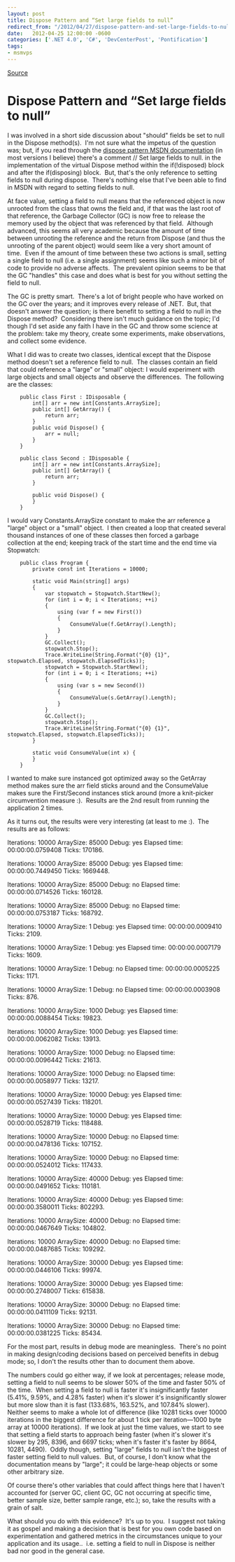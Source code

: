 ```yaml
---
layout: post
title: Dispose Pattern and “Set large fields to null”
redirect_from: "/2012/04/27/dispose-pattern-and-set-large-fields-to-null/"
date:   2012-04-25 12:00:00 -0600
categories: ['.NET 4.0', 'C#', 'DevCenterPost', 'Pontification']
tags:
- msmvps
---
```

[Source](http://blogs.msmvps.com/peterritchie/2012/04/26/dispose-pattern-and-set-large-fields-to-null/ "Permalink to Dispose Pattern and “Set large fields to null”")

# Dispose Pattern and “Set large fields to null”

I was involved in a short side discussion about "should" fields be set to null in the Dispose method(s).  I'm not sure what the impetus of the question was; but, if you read through the [dispose pattern MSDN documentation][1] (in most versions I believe) there's a comment // Set large fields to null. in the implementation of the virtual Dispose method within the if(!disposed) block and after the if(disposing) block.  But, that's the only reference to setting fields to null during dispose.  There's nothing else that I've been able to find in MSDN with regard to setting fields to null.

At face value, setting a field to null means that the referenced object is now unrooted from the class that owns the field and, if that was the last root of that reference, the Garbage Collector (GC) is now free to release the memory used by the object that was referenced by that field.  Although advanced, this seems all very academic because the amount of time between unrooting the reference and the return from Dispose (and thus the unrooting of the parent object) would seem like a very short amount of time.  Even if the amount of time between these two actions is small, setting a single field to null (i.e. a single assignment) seems like such a minor bit of code to provide no adverse affects.  The prevalent opinion seems to be that the GC "handles" this case and does what is best for you without setting the field to null.

The GC is pretty smart.  There's a lot of bright people who have worked on the GC over the years; and it improves every release of .NET.  But, that doesn't answer the question; is there benefit to setting a field to null in the Dispose method?  Considering there isn't much guidance on the topic; I'd though I'd set aside any faith I have in the GC and throw some science at the problem: take my theory, create some experiments, make observations, and collect some evidence.

What I did was to create two classes, identical except that the Dispose method doesn't set a reference field to null.  The classes contain an field that could reference a "large" or "small" object: I would experiment with large objects and small objects and observe the differences.  The following are the classes:
    
    
    	public class First : IDisposable {
    		int[] arr = new int[Constants.ArraySize];
    		public int[] GetArray() {
    			return arr;
    		}
    		public void Dispose() {
    			arr = null;
    		}
    	}
     
    	public class Second : IDisposable {
    		int[] arr = new int[Constants.ArraySize];
    		public int[] GetArray() {
    			return arr;
    		}
     
    		public void Dispose() {
    		}
    	}
    

I would vary Constants.ArraySize constant to make the arr reference a "large" object or a "small" object.  I then created a loop that created several thousand instances of one of these classes then forced a garbage collection at the end; keeping track of the start time and the end time via Stopwatch:
    
    
    	public class Program {
    		private const int Iterations = 10000;
     
    		static void Main(string[] args)
    		{
    			var stopwatch = Stopwatch.StartNew();
    			for (int i = 0; i < Iterations; ++i)
    			{
    				using (var f = new First())
    				{
    					ConsumeValue(f.GetArray().Length);
    				}
    			}
    			GC.Collect();
    			stopwatch.Stop();
    			Trace.WriteLine(String.Format("{0} {1}", stopwatch.Elapsed, stopwatch.ElapsedTicks));
    			stopwatch = Stopwatch.StartNew();
    			for (int i = 0; i < Iterations; ++i)
    			{
    				using (var s = new Second())
    				{
    					ConsumeValue(s.GetArray().Length);
    				}
    			}
    			GC.Collect();
    			stopwatch.Stop();
    			Trace.WriteLine(String.Format("{0} {1}", stopwatch.Elapsed, stopwatch.ElapsedTicks));
    		}
     
    		static void ConsumeValue(int x) {
    		}
    	}

I wanted to make sure instanced got optimized away so the GetArray method makes sure the arr field sticks around and the ConsumeValue makes sure the First/Second instances stick around (more a knit-picker circumvention measure :).  Results are the 2nd result from running the application 2 times.

As it turns out, the results were very interesting (at least to me :).  The results are as follows:

Iterations: 10000 ArraySize: 85000 Debug: yes Elapsed time: 00:00:00.0759408 Ticks: 170186.

Iterations: 10000 ArraySize: 85000 Debug: yes Elapsed time: 00:00:00.7449450 Ticks: 1669448.

Iterations: 10000 ArraySize: 85000 Debug: no Elapsed time: 00:00:00.0714526 Ticks: 160128.

Iterations: 10000 ArraySize: 85000 Debug: no Elapsed time: 00:00:00.0753187 Ticks: 168792.

Iterations: 10000 ArraySize: 1 Debug: yes Elapsed time: 00:00:00.0009410 Ticks: 2109.

Iterations: 10000 ArraySize: 1 Debug: yes Elapsed time: 00:00:00.0007179 Ticks: 1609.

Iterations: 10000 ArraySize: 1 Debug: no Elapsed time: 00:00:00.0005225 Ticks: 1171.

Iterations: 10000 ArraySize: 1 Debug: no Elapsed time: 00:00:00.0003908 Ticks: 876.

Iterations: 10000 ArraySize: 1000 Debug: yes Elapsed time: 00:00:00.0088454 Ticks: 19823.

Iterations: 10000 ArraySize: 1000 Debug: yes Elapsed time: 00:00:00.0062082 Ticks: 13913.

Iterations: 10000 ArraySize: 1000 Debug: no Elapsed time: 00:00:00.0096442 Ticks: 21613.

Iterations: 10000 ArraySize: 1000 Debug: no Elapsed time: 00:00:00.0058977 Ticks: 13217.

Iterations: 10000 ArraySize: 10000 Debug: yes Elapsed time: 00:00:00.0527439 Ticks: 118201.

Iterations: 10000 ArraySize: 10000 Debug: yes Elapsed time: 00:00:00.0528719 Ticks: 118488.

Iterations: 10000 ArraySize: 10000 Debug: no Elapsed time: 00:00:00.0478136 Ticks: 107152.

Iterations: 10000 ArraySize: 10000 Debug: no Elapsed time: 00:00:00.0524012 Ticks: 117433.

Iterations: 10000 ArraySize: 40000 Debug: yes Elapsed time: 00:00:00.0491652 Ticks: 110181.

Iterations: 10000 ArraySize: 40000 Debug: yes Elapsed time: 00:00:00.3580011 Ticks: 802293.

Iterations: 10000 ArraySize: 40000 Debug: no Elapsed time: 00:00:00.0467649 Ticks: 104802.

Iterations: 10000 ArraySize: 40000 Debug: no Elapsed time: 00:00:00.0487685 Ticks: 109292.

Iterations: 10000 ArraySize: 30000 Debug: yes Elapsed time: 00:00:00.0446106 Ticks: 99974.

Iterations: 10000 ArraySize: 30000 Debug: yes Elapsed time: 00:00:00.2748007 Ticks: 615838.

Iterations: 10000 ArraySize: 30000 Debug: no Elapsed time: 00:00:00.0411109 Ticks: 92131.

Iterations: 10000 ArraySize: 30000 Debug: no Elapsed time: 00:00:00.0381225 Ticks: 85434.

For the most part, results in debug mode are meaningless.  There's no point in making design/coding decisions based on perceived benefits in debug mode; so, I don't the results other than to document them above.

The numbers could go either way, if we look at percentages; release mode, setting a field to null seems to be slower 50% of the time and faster 50% of the time.  When setting a field to null is faster it's insignificantly faster (5.41%, 9.59%, and 4.28% faster) when it's slower it's insignificantly slower but more slow than it is fast (133.68%, 163.52%, and 107.84% slower).  Neither seems to make a whole lot of difference (like 10281 ticks over 10000 iterations in the biggest difference for about 1 tick per iteration—1000 byte array at 10000 iterations).  If we look at just the time values, we start to see that setting a field starts to approach being faster (when it's slower it's slower by 295, 8396, and 6697 ticks; when it's faster it's faster by 8664, 10281, 4490).  Oddly though, setting "large" fields to null isn't the biggest of faster setting field to null values.  But, of course, I don't know what the documentation means by "large"; it could be large-heap objects or some other arbitrary size.

Of course there's other variables that could affect things here that I haven't accounted for (server GC, client GC, GC not occurring at specific time, better sample size, better sample range, etc.); so, take the results with a grain of salt.

What should you do with this evidence?  It's up to you.  I suggest not taking it as gospel and making a decision that is best for you own code based on experimentation and gathered metrics in the circumstances unique to your application and its usage..  i.e. setting a field to null in Dispose is neither bad nor good in the general case.

[1]: http://bit.ly/I8Xf3R

